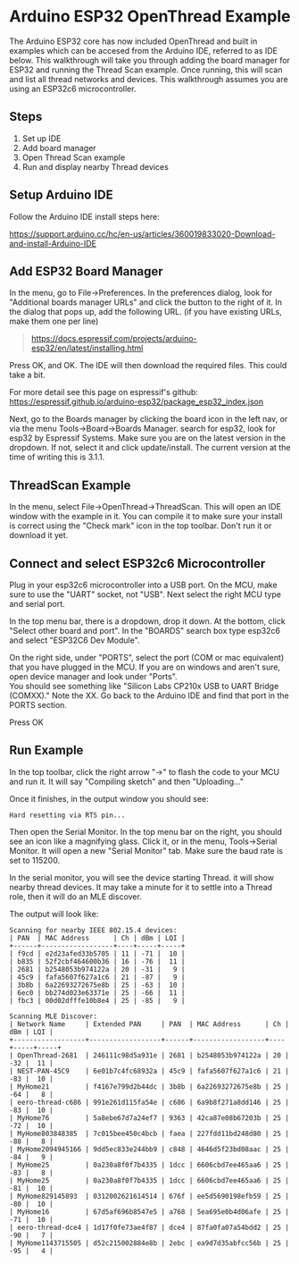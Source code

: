 # Arduino ESP32 OpenThread Example

The Arduino ESP32 core has now included OpenThread and built in examples which can be accesed from the Arduino IDE, referred to as IDE below.
This walkthrough will take you through adding the board manager for ESP32 and running the Thread Scan example. Once running, this will scan and list all thread networks and devices.  This walkthrough assumes you are using an ESP32c6 microcontroller.

## Steps

1. Set up IDE
2. Add board manager
3. Open Thread Scan example
4. Run and display nearby Thread devices

## Setup Arduino IDE

Follow the Arduino IDE install steps here:

https://support.arduino.cc/hc/en-us/articles/360019833020-Download-and-install-Arduino-IDE

## Add ESP32 Board Manager

In the menu, go to File->Preferences.  In the preferences dialog, look for "Additional boards manager URLs" and click the button to the right of it.
In the dialog that pops up, add the following URL. (if you have existing URLs, make them one per line)

> https://docs.espressif.com/projects/arduino-esp32/en/latest/installing.html

Press OK, and OK.  The IDE will then download the required files.  This could take a bit.

For more detail see this page on espressif's github:  https://espressif.github.io/arduino-esp32/package_esp32_index.json

Next, go to the Boards manager by clicking the board icon in the left nav, or via the menu Tools->Board->Boards Manager.  search for esp32, look for esp32 by Espressif Systems. 
Make sure you are on the latest version in the dropdown.  If not, select it and click update/install.  The current version at the time of writing this is 3.1.1.

## ThreadScan Example

In the menu, select File->OpenThread->ThreadScan.  This will open an IDE window with the example in it.  You can compile it to make sure your install is correct using the "Check mark" icon in the top toolbar.  Don't run it or download it yet.

## Connect and select ESP32c6 Microcontroller

Plug in your esp32c6 microcontroller into a USB port.  On the MCU, make sure to use the "UART" socket, not "USB".  Next select the right MCU type and serial port.

In the top menu bar, there is a dropdown, drop it down.  At the bottom, click "Select other board and port".  In the "BOARDS" search box type esp32c6 and select "ESP32C6 Dev Module".

On the right side, under "PORTS", select the port (COM or mac equivalent) that you have plugged in the MCU.  If you are on windows and aren't sure, open device manager and look under "Ports".  
You should see something like "Silicon Labs CP210x USB to UART Bridge (COMXX)."   Note the XX.  Go back to the Arduino IDE and find that port in the PORTS section.

Press OK

## Run Example

In the top toolbar, click the right arrow "->" to flash the code to your MCU and run it.  It will say "Compiling sketch" and then "Uploading..."

Once it finishes, in the output window you should see:

```
Hard resetting via RTS pin...
```

Then open the Serial Monitor.  In the top menu bar on the right, you should see an icon like a magnifying glass.  Click it, or in the menu, Tools->Serial Monitor. It will open a new "Serial Monitor" tab.  Make sure the baud rate is set to 115200.

In the serial monitor, you will see the device starting Thread. it will show nearby thread devices.  It may take a minute for it to settle into a Thread role, then it will do an MLE discover.  

The output will look like:

```
Scanning for nearby IEEE 802.15.4 devices:
| PAN  | MAC Address      | Ch | dBm | LQI |
+------+------------------+----+-----+-----+
| f9cd | e2d23afed33b5705 | 11 | -71 |  10 |
| b835 | 52f2cbf464600b36 | 16 | -76 |  11 |
| 2681 | b2548053b974122a | 20 | -31 |   9 |
| 45c9 | fafa5607f627a1c6 | 21 | -87 |   9 |
| 3b8b | 6a22693272675e8b | 25 | -63 |  10 |
| 6ec0 | bb274d023e63371e | 25 | -66 |  11 |
| fbc3 | 00d02dfffe10b8e4 | 25 | -85 |   9 |

Scanning MLE Discover:
| Network Name     | Extended PAN     | PAN  | MAC Address      | Ch | dBm | LQI |
+------------------+------------------+------+------------------+----+-----+-----+
| OpenThread-2681  | 246111c98d5a931e | 2681 | b2548053b974122a | 20 | -32 |  11 |
| NEST-PAN-45C9    | 6e01b7c4fc68932a | 45c9 | fafa5607f627a1c6 | 21 | -83 |  10 |
| MyHome21         | f4167e799d2b44dc | 3b8b | 6a22693272675e8b | 25 | -64 |   8 |
| eero-thread-c686 | 991e261d115fa54e | c686 | 6a9b8f271a8dd146 | 25 | -83 |  10 |
| MyHome76         | 5a8ebe67d7a24ef7 | 9363 | 42ca87e08b67203b | 25 | -72 |  10 |
| MyHome803848385  | 7c015bee450c4bcb | faea | 227fdd11bd248d80 | 25 | -88 |   8 |
| MyHome2094945166 | 9dd5ec833e244bb9 | c848 | 4646d5f23bd08aac | 25 | -84 |   9 |
| MyHome25         | 0a230a8f0f7b4335 | 1dcc | 6606cbd7ee465aa6 | 25 | -83 |   8 |
| MyHome25         | 0a230a8f0f7b4335 | 1dcc | 6606cbd7ee465aa6 | 25 | -81 |  10 |
| MyHome829145893  | 0312002621614514 | 676f | ee5d5690198efb59 | 25 | -80 |  10 |
| MyHome16         | 67d5af696b8547e5 | a768 | 5ea695e0b4d06afe | 25 | -71 |  10 |
| eero-thread-dce4 | 1d17f0fe73ae4f87 | dce4 | 87fa0fa07a54bdd2 | 25 | -90 |   7 |
| MyHome1143715505 | d52c215002884e8b | 2ebc | ea9d7d35abfcc56b | 25 | -95 |   4 |

```
